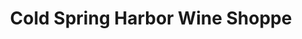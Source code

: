 ---
title: "Cold Spring Harbor Wine Shoppe"
url: /cold-spring-harbor/cold-spring-harbor-wine-shoppe/
shop: Wein
---